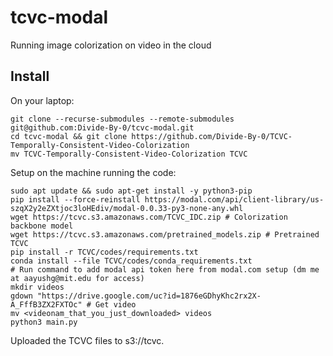 # tcvc-modal

Running image colorization on video in the cloud

## Install

On your laptop:

```
git clone --recurse-submodules --remote-submodules git@github.com:Divide-By-0/tcvc-modal.git
cd tcvc-modal && git clone https://github.com/Divide-By-0/TCVC-Temporally-Consistent-Video-Colorization
mv TCVC-Temporally-Consistent-Video-Colorization TCVC
```

Setup on the machine running the code:

```
sudo apt update && sudo apt-get install -y python3-pip
pip install --force-reinstall https://modal.com/api/client-library/us-szqX2y2eZXtjoc3loHEdiv/modal-0.0.33-py3-none-any.whl
wget https://tcvc.s3.amazonaws.com/TCVC_IDC.zip # Colorization backbone model
wget https://tcvc.s3.amazonaws.com/pretrained_models.zip # Pretrained TCVC
pip install -r TCVC/codes/requirements.txt
conda install --file TCVC/codes/conda_requirements.txt
# Run command to add modal api token here from modal.com setup (dm me at aayushg@mit.edu for access)
mkdir videos
gdown "https://drive.google.com/uc?id=1876eGDhyKhc2rx2X-A_FffB3ZX2FXTOc" # Get video
mv <videonam_that_you_just_downloaded> videos
python3 main.py
```

Uploaded the TCVC files to s3://tcvc.

<!-- gdown --fuzzy https://drive.google.com/file/d/1876eGDhyKhc2rx2X-A_FffB3ZX2FXTOc/view -->
